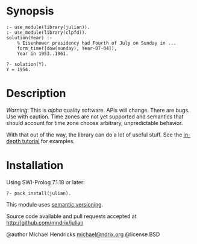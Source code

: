 # Synopsis

    :- use_module(library(julian)).
    :- use_module(library(clpfd)).
    solution(Year) :-
        % Eisenhower presidency had Fourth of July on Sunday in ...
        form_time([dow(sunday), Year-07-04]),
        Year in 1953..1961.

    ?- solution(Y).
    Y = 1954.

# Description

*Warning*:  This is _alpha_ quality software.  APIs will change.  There are bugs.  Use with caution.  Time zones are not yet supported and semantics that should account for time zone choose arbitrary, unpredictable behavior.

With that out of the way, the library can do a lot of useful stuff.  See the [in-depth tutorial](http://mndrix.github.io/julian/) for examples.

# Installation

Using SWI-Prolog 7.1.18 or later:

    ?- pack_install(julian).

This module uses [semantic versioning](http://semver.org/).

Source code available and pull requests accepted at
http://github.com/mndrix/julian

@author Michael Hendricks <michael@ndrix.org>
@license BSD
